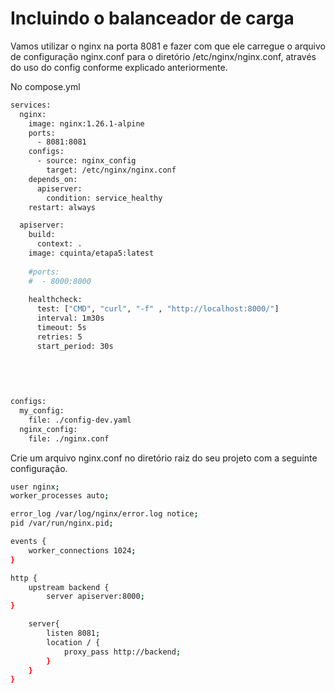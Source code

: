 # Incluindo o balanceador de carga

Vamos utilizar o nginx na porta 8081 e fazer com que ele carregue o arquivo de configuração nginx.conf para o diretório /etc/nginx/nginx.conf, através do uso do config conforme explicado anteriormente. 

No compose.yml

```bash
services:
  nginx:
    image: nginx:1.26.1-alpine
    ports:
      - 8081:8081
    configs:
      - source: nginx_config
        target: /etc/nginx/nginx.conf
    depends_on:
      apiserver:
        condition: service_healthy
    restart: always

  apiserver:
    build:
      context: .
    image: cquinta/etapa5:latest
    
    #ports:
    #  - 8000:8000
    
    healthcheck:
      test: ["CMD", "curl", "-f" , "http://localhost:8000/"]
      interval: 1m30s
      timeout: 5s
      retries: 5
      start_period: 30s
      
        
  
  

configs:
  my_config:
    file: ./config-dev.yaml
  nginx_config:
    file: ./nginx.conf

```
Crie um arquivo nginx.conf no diretório raiz do seu projeto com a seguinte configuração.


```bash
user nginx;
worker_processes auto;

error_log /var/log/nginx/error.log notice;
pid /var/run/nginx.pid;

events {
    worker_connections 1024;
}   

http {
    upstream backend {
        server apiserver:8000;
}

    server{
        listen 8081;
        location / {
            proxy_pass http://backend;
        }   
    }
}
```


  